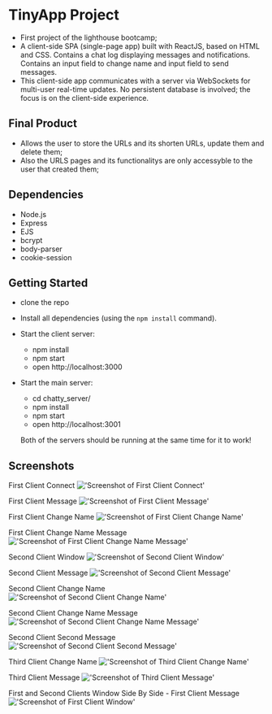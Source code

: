# TinyApp Project

- First project of the lighthouse bootcamp;
- A client-side SPA (single-page app) built with ReactJS, based on HTML and CSS. Contains a chat log displaying messages and notifications. Contains an input field to change name and input field to send messages.
- This client-side app communicates with a server via WebSockets for multi-user real-time updates. No persistent database is involved; the focus is on the client-side experience.

## Final Product

- Allows the user to store the URLs and its shorten URLs, update them and delete them;
- Also the URLS pages and its functionalitys are only accessyble to the user that created them;

## Dependencies

- Node.js
- Express
- EJS
- bcrypt
- body-parser
- cookie-session

## Getting Started

- clone the repo
- Install all dependencies (using the `npm install` command).
- Start the client server:

  - npm install
  - npm start
  - open http://localhost:3000

- Start the main server:

  - cd chatty_server/
  - npm install
  - npm start
  - open http://localhost:3001

  Both of the servers should be running at the same time for it to work!

## Screenshots

First Client Connect
!['Screenshot of First Client Connect'](https://github.com/Lzduque/chatty-app/blob/master/docs/first-client-connect.png?raw=true)

First Client Message
!['Screenshot of First Client Message'](https://github.com/Lzduque/chatty-app/blob/master/docs/first-client-hi.png?raw=true)

First Client Change Name
!['Screenshot of First Client Change Name'](https://github.com/Lzduque/chatty-app/blob/master/docs/first-client-change-name.png?raw=true)

First Client Change Name Message
!['Screenshot of First Client Change Name Message'](https://github.com/Lzduque/chatty-app/blob/master/docs/first-client-name-message.png?raw=true)

Second Client Window
!['Screenshot of Second Client Window'](https://github.com/Lzduque/chatty-app/blob/master/docs/second-client-window.png?raw=true)

Second Client Message
!['Screenshot of Second Client Message'](https://github.com/Lzduque/chatty-app/blob/master/docs/second-client-message.png?raw=true)

Second Client Change Name
!['Screenshot of Second Client Change Name'](https://github.com/Lzduque/chatty-app/blob/master/docs/second-client-change-name.png?raw=true)

Second Client Change Name Message
!['Screenshot of Second Client Change Name Message'](https://github.com/Lzduque/chatty-app/blob/master/docs/sencond-client-name-message.png?raw=true)

Second Client Second Message
!['Screenshot of Second Client Second Message'](https://github.com/Lzduque/chatty-app/blob/master/docs/second-client-second-message.png?raw=true)

Third Client Change Name
!['Screenshot of Third Client Change Name'](https://github.com/Lzduque/chatty-app/blob/master/docs/third-client-change-name.png?raw=true)

Third Client Message
!['Screenshot of Third Client Message'](https://github.com/Lzduque/chatty-app/blob/master/docs/third-client-message.png?raw=true)

First and Second Clients Window Side By Side - First Client Message
!['Screenshot of First Client Window'](https://github.com/Lzduque/chatty-app/blob/master/docs/first-and-second-clients-message.png?raw=true)

